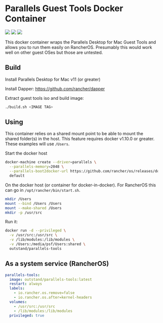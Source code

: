 # Parallels Guest Tools Docker Container

[![](https://images.microbadger.com/badges/image/outstand/parallels-tools.svg)](http://microbadger.com/images/outstand/parallels-tools "Get your own image badge on microbadger.com")
[![](https://images.microbadger.com/badges/version/outstand/parallels-tools.svg)](http://microbadger.com/images/outstand/parallels-tools "Get your own version badge on microbadger.com")
[![](https://images.microbadger.com/badges/commit/outstand/parallels-tools.svg)](http://microbadger.com/images/outstand/parallels-tools "Get your own commit badge on microbadger.com")

This docker container wraps the Parallels Desktop for Mac Guest Tools and allows you to run them easily on RancherOS.  Presumably this would work well on other guest OSes but those are untested.

## Build

Install Parallels Desktop for Mac v11 (or greater)

Install Dapper: https://github.com/rancher/dapper

Extract guest tools iso and build image:
```sh
./build.sh <IMAGE TAG>
```

## Using

This container relies on a shared mount point to be able to mount the shared folder(s) in the host.  This feature requires docker v1.10.0 or greater. These examples will use `/Users`.

Start the docker host
```sh
docker-machine create --driver=parallels \
  --parallels-memory=2048 \
  --parallels-boot2docker-url https://github.com/rancher/os/releases/download/v1.1.0/rancheros.iso \
  default
```

On the docker host (or container for docker-in-docker). For RancherOS this can go in `/opt/rancher/bin/start.sh`.
```sh
mkdir /Users
mount --bind /Users /Users
mount --make-shared /Users
mkdir -p /usr/src
```

Run it:
```sh
docker run -d --privileged \
  -v /usr/src:/usr/src \
  -v /lib/modules:/lib/modules \
  -v /Users:/media/psf/Users:shared \
  outstand/parallels-tools
```

## As a system service (RancherOS)

```yaml
parallels-tools:
  image: outstand/parallels-tools:latest
  restart: always
  labels:
    - io.rancher.os.remove=false
    - io.rancher.os.after=kernel-headers
  volumes:
    - /usr/src:/usr/src
    - /lib/modules:/lib/modules
  privileged: true
```
